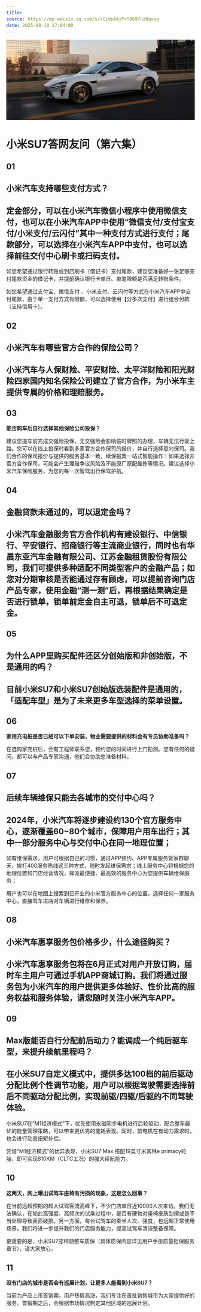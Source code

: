 ```yaml
---
title: 
source: https://mp.weixin.qq.com/s/xCidpA4jPrS9697uzNqvwg
date: 2025-08-10 17:04:08
---
```


![cover_image](images/img_ff268288.jpg)


#  小米SU7答网友问（第六集）




## **01**



## **小米汽车支持哪些支付方式？**



##   

## 定金部分，可以在小米汽车微信小程序中使用微信支付，也可以在小米汽车APP中使用“微信支付/支付宝支付/小米支付/云闪付”其中一种支付方式进行支付；尾款部分，可以选择在小米汽车APP中支付，也可以选择前往交付中心刷卡或扫码支付。  


如您希望通过银行转账或到店刷卡（借记卡）支付尾款，建议您准备好一张足够支付尾款资金的借记卡，并提前确认银行卡单日、单笔限额是否满足转账条件。

如您希望通过支付宝、微信支付 、小米支付、云闪付等方式在小米汽车APP中支付尾款，由于单一支付方式有限额，可以选择使用【分多次支付】进行组合付款（支持信用卡）。

  


## **02**



## **小米汽车有哪些官方合作的保险公司？**



##   

## 小米汽车与人保财险、平安财险、太平洋财险和阳光财险四家国内知名保险公司建立了官方合作，为小米车主提供专属的价格和理赔服务。


  


## **03**


**能否购车后自行选择其他保险公司投保？**

建议您提车前完成交强险投保，无交强险会影响临时牌照的办理，车辆无法行驶上路。您可以在线上投保时看到多家官方合作保司的报价，并自行选择意向保司。我们合作的保司报价与提供的服务基本一致，续保报案一站式智能操作！如果选择非官方合作保司，可能会产生理赔争议风险及不能原厂原配维修等情况。建议选择小米汽车保险服务，为您的每一次智驾出行保驾护航。

  


## **04**



## **金融贷款未通过的，可以退定金吗？**



##   

## 小米汽车金融服务官方合作机构有建设银行、中信银行、平安银行、招商银行等主流商业银行，同时也有华晨东亚汽车金融有限公司、江苏金融租赁股份有限公司，我们可提供多种适配不同类型客户的金融产品；如您对分期审核是否能通过存有顾虑，可以提前咨询门店产品专家，使用金融“测一测”后，再根据结果确定是否进行锁单，锁单前定金自主可退，锁单后不可退定金。


  


## **05**



## **为什么APP里购买配件还区分创始版和非创始版，不是通用的吗？**



##   

## 目前小米SU7和小米SU7创始版选装配件是通用的，「适配车型」是为了未来更多车型选择的菜单设置。


  


## **06**


**家用充电桩是否已经可以下单安装，物业需要提供的材料会有专员协助准备吗？**

在选购家充桩后，会有工程师联系您，预约您的时间进行上门勘测。您有任何的疑问，都可以与产品专家沟通，他们会协助您准备材料。

  


## **07**



## **后续车辆维保只能去各城市的交付中心吗？**



##   

## 2024年，小米汽车将逐步建设约130个官方服务中心，逐渐覆盖60~80个城市，保障用户用车出行；其中一部分服务中心与交付中心在同一地理位置；


如有维保需求，用户可根据自己的习惯，通过APP预约、APP专属服务管家群聊天、拨打400服务热线这三种方式，随时发起维保需求；线上服务中心将根据您的地理位置和门店经营情况，择派最便捷、最高效的服务中心为您提供车辆维保服务；

用户也可以在地图上搜索到已开业的小米官方服务中心的位置，选择任何一家服务中心，直接驾车进店对车辆进行维修和保养。

  


## **08**



## **小米汽车惠享服务包价格多少，什么途径购买？**



##   

##  小米汽车惠享服务包将在6月正式对用户开放订购，届时车主用户可通过手机APP商城订购。我们将通过服务包为小米汽车的用户提供更多体验好、性价比高的服务权益和服务体验，请您随时关注小米汽车APP。  


  


## **09**



## **Max版能否自行分配前后动力？能调成一个纯后驱车型，来提升续航里程吗？**



##   

##  在小米SU7自定义模式中，提供多达100档的前后驱动分配比例个性调节功能，用户可以根据驾驶需要选择前后不同驱动分配比例，实现前驱/四驱/后驱的不同驾驶体验。  


小米SU7在“M1经济模式”下，优先使用永磁同步电机进行后轮驱动，配合整车最优的能量管理策略，可以带来更优秀的能耗表现。同时，前电机在有动力需求时，也会进行动态扭矩补偿。

凭借“M1经济模式”的优异表现，小米SU7 Max 搭配19英寸米其林e primacy轮胎，即可实现810KM（CLTC工况）的强大续航能力。

  


## **10**


**这两天，网上曝出试驾车座椅有污损的现象，这是怎么回事？**

在当前远超预期的超大试驾客流高峰下，不少门店单日近10000人次来访。我们无法确认，在如此高强度、高频次的试乘过程中，是否有硬物对座椅皮质刮擦或是不当处理导致表面破损。另一方面，每台试驾车的乘坐人次、强度，也远超正常使用场景。我们将进一步提升我们的门店服务能力，提高试驾车清洁整备保障。

更重要的是，小米SU7座椅随整车质保（具体质保内容详见用户手册质量担保服务章节），请大家放心。

  


## **11**


**没有门店的城市是否会有巡展计划，让更多人能看到小米SU7？**

当前为产品上市首销期，用户热情高涨，我们专注在首批销售城市为大家提供好的服务。首销期之后，会根据市场情况制定其他区域的巡展计划。

  

